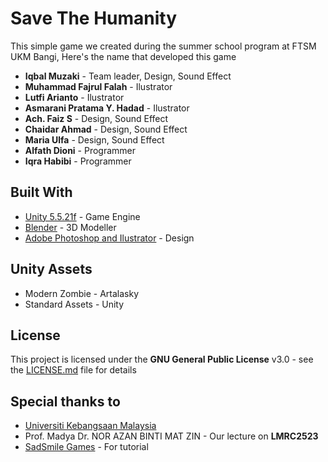 # Save The Humanity
This simple game we created during the summer school program at FTSM UKM Bangi, Here's the name that developed this game

* **Iqbal Muzaki** - Team leader, Design, Sound Effect
* **Muhammad Fajrul Falah** - Ilustrator
* **Lutfi Arianto** - Ilustrator
* **Asmarani Pratama Y. Hadad** - Ilustrator
* **Ach. Faiz S** - Design, Sound Effect
* **Chaidar Ahmad** - Design, Sound Effect
* **Maria Ulfa** - Design, Sound Effect
* **Alfath Dioni** - Programmer
* **Iqra Habibi** - Programmer

## Built With
* [Unity 5.5.21f](https://unity3d.com/) - Game Engine
* [Blender](https://www.blender.org/) - 3D Modeller
* [Adobe Photoshop and Ilustrator](http://www.adobe.com) - Design

## Unity Assets
* Modern Zombie - Artalasky
* Standard Assets - Unity 

## License
This project is licensed under the **GNU General Public License** v3.0 - see the [LICENSE.md](LICENSE.md) file for details

## Special thanks to
* [Universiti Kebangsaan Malaysia](http://www.ukm.my/portal/)
* Prof. Madya Dr. NOR AZAN BINTI MAT ZIN - Our lecture on **LMRC2523**
* [SadSmile Games](https://www.youtube.com/channel/UCU9oBhCHSC8xWQ4_tSkR1fQ) - For tutorial
